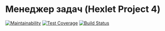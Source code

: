 # Менеджер задач (Hexlet Project 4)

[![Maintainability](https://api.codeclimate.com/v1/badges/46dcd469d60d008dc416/maintainability)](https://codeclimate.com/github/Snokke/project-lvl4-s371/maintainability)
[![Test Coverage](https://api.codeclimate.com/v1/badges/46dcd469d60d008dc416/test_coverage)](https://codeclimate.com/github/Snokke/project-lvl4-s371/test_coverage)
[![Build Status](https://travis-ci.org/Snokke/project-lvl4-s371.svg?branch=master)](https://travis-ci.org/Snokke/project-lvl4-s371)